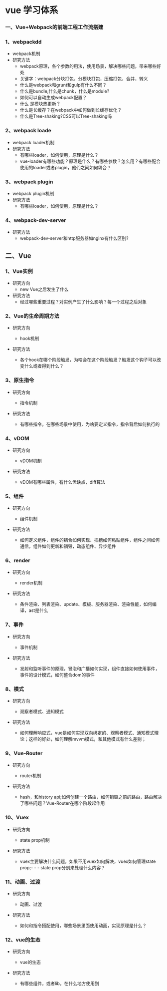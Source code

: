 # vue 学习体系

### 一、Vue+Webpack的前端工程工作流搭建

### 1、webpackdd
* webpack机制
* 研究方法
	- webpack原理，各个参数的用法，使用场景，解决哪些问题，带来哪些好处
	- 关键字：webpack分块打包，分模块打包，压缩打包，合并，转义
	- 什么是webpack和grunt和gulp有什么不同？
	- 什么是bundle,什么是chunk，什么是module?
	- 如何可以自动生成webpack配置？
	- 什么 是模块热更新？
	- 什么是长缓存？在webpack中如何做到长缓存优化？
	- 什么是Tree-shaking?CSS可以Tree-shaking吗

### 2、webpack loade  
* webpack loader机制
* 研究方法
	- 有哪些loader，如何使用，原理是什么？
	- vue-loader有哪些功能？原理是什么？有哪些参数？怎么用？有哪些配合使用的loader或者plugin，他们之间如何耦合？
	

### 3、webpack plugin
* webpack plugin机制
* 研究方法
	- 有哪些loader，如何使用，原理是什么？

### 4、webpack-dev-server
 * 研究方法  
   * webpack-dev-server和http服务器如nginx有什么区别?


## 二、Vue

### 1、Vue实例
* 研究方向
	- new Vue之后发生了什么
* 研究方法
	- 经过哪些重要过程？对实例产生了什么影响？每一个过程之后对象


### 2、Vue的生命周期方法

* 研究方向
	- hook机制

* 研究方法
	- 各个hook在哪个阶段触发，为啥会在这个阶段触发？触发这个钩子可以改变什么或者得到什么？


### 3、原生指令

* 研究方向
	- 指令机制

* 研究方法
	- 有哪些指令，在哪些场景中使用，为啥要定义指令，指令背后如何执行的

### 4、vDOM
* 研究方向
	- vDOM机制

* 研究方法
	- vDOM有哪些属性，有什么优缺点，diff算法

### 5、组件

* 研究方向
	- 组件机制

* 研究方法
	- 如何定义组件，组件的耦合如何实现、插槽如何粘贴组件，组件之间如何通信，组件如何更新和销毁，动态组件、异步组件

### 6、render
	
* 研究方向
	- render机制

* 研究方法
	- 条件渲染、列表渲染、update、模板、服务器渲染、渲染性能，如何编译，ast是什么

### 7、事件
	
* 研究方向
	- 事件机制

* 研究方法
	- 发射和监听事件的原理，冒泡和广播如何实现，组件直接如何使用事件，事件的设计模式，如何整合dom的事件

### 8、模式

* 研究方向
	- 观察者模式、通知模式

* 研究方法
	- 如何理解响应式，vue是如何实现双向绑定的、观察者模式、通知模式理论；这样的好处，如何理解mvvm模式，和其他模式有什么差别；


### 9、Vue-Router


* 研究方向
	- router机制

* 研究方法
	- hash，和history api;如何创建一个路由，如何销毁之前的路由，路由解决了哪些问题？Vue-Router在哪个阶段起作用


### 10、Vuex

* 研究方向
	- state prop机制

* 研究方法
	- vuex主要解决什么问题，如果不用vuex如何解决，vuex如何管理state prop;- - - state prop分别来处理什么内容？

### 11、动画、过渡
 
* 研究方向
	- 动画、过渡

* 研究方法
	- 如何和指令搭配使用，哪些场景里面使用动画，实现原理是什么？


### 12、vue的生态
 
* 研究方向  
	- vue的生态

* 研究方法
	- 有哪些组件，或者lib，在什么地方使用到
